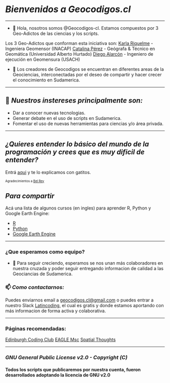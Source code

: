 # *Bienvenidos a Geocodigos.cl*
---
- 👋 Hola, nosotros somos @Geocodigos-cl. Estamos compuestos por 3 Geo-Adictos de las ciencias y los scripts.

Los 3 Geo-Adictos que conforman esta iniciativa son:
  [Karla Riquelme](https://www.linkedin.com/in/karlariquelmecarrillo/) - Ingeniera Geomensor (INACAP)
  [Catalina Pérez](https://www.linkedin.com/in/catalina-perez-n/) - Geógrafa & Técnico en Geomática (Universidad Alberto Hurtado)
  [Diego Alarcón](https://www.linkedin.com/in/diegoalarc%C3%B3nd%C3%ADaz/) - Ingeniero de ejecución en Geomensura (USACH)

- 🌱 Los creadores de Geocodigos se encuentran en diferentes areas de la Geociencias, interconectadas por el deseo de compartir y hacer crecer el conocimiento en Sudamerica.

---

## 👀 *Nuestros instereses principalmente son:*
  * Dar a conocer nuevas tecnologias.
  * Generar debate en el uso de scripts en Sudamerica.
  * Fomentar el uso de nuevas herramientas para ciencias y/o área privada.

---

## *¿Quieres entender lo básico del mundo de la programación y crees que es muy dificil de entender?*
Entrá [aqui](https://teloexplicocongatitos.com/) y te lo explicamos con gatitos.

<sub><sup>Agradecimientos a [Bel Rey](https://teloexplicocongatitos.com/about)<sub><sup>

## *Para compartir*
Acá una lista de algunos cursos (en ingles) para aprender R, Python y Google Earth Engine:

- [R](https://ourcodingclub.github.io/tutorials/intro-to-r/)
- [Python](https://courses.spatialthoughts.com/python-foundation.html#what-next)
- [Google Earth Engine](https://courses.spatialthoughts.com/end-to-end-gee.html)

---
### ¿Que esperamos como equipo?
- 💞️ Para seguir creciendo, esperamos se nos unan más colaboradores en nuestra cruzada y poder seguir entregando informacion de calidad a las Geociancias de Sudamerica.

### 📫 *Como contactarnos:*
Puedes enviarnos email a geocodigos.cl@gmail.com o puedes entrar a nuestro Slack [Latincoding](https://join.slack.com/t/latincoding/shared_invite/zt-nnhgkb43-1ccg6DgMnyJU28zMHs~CJw), el cual es gratis y donde estamos aportando con más informacion de forma activa y colaborativa.

---

### Páginas recomendadas:

[Edinburgh Coding Club](https://ourcodingclub.github.io/)
[EAGLE Msc](http://eagle-science.org/)
[Spatial Thoughts](https://spatialthoughts.com/)


---

### *GNU General Public License v2.0 - Copyright (C)*

#### Todos los scripts que publicaremos por nuestra cuenta, fueron desarrollados adoptando la licencia de GNU v2.0

<!---
Geocodigos-cl/Geocodigos-cl is a ✨ special ✨ repository because its `README.md` (this file) appears on your GitHub profile.
You can click the Preview link to take a look at your changes.
--->
